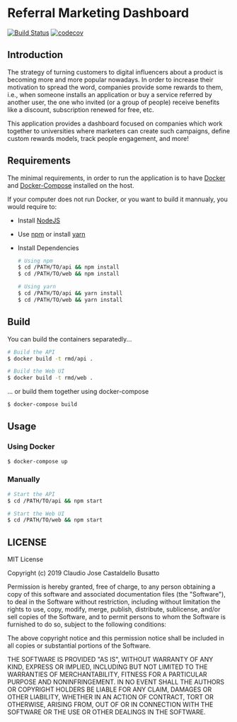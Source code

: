 # Referral Marketing Dashboard

[![Build Status](https://travis-ci.com/cjcbusatto/referral-marketing-dashboard.svg?branch=development)](https://travis-ci.com/cjcbusatto/referral-marketing-dashboard) [![codecov](https://codecov.io/gh/cjcbusatto/referral-marketing-dashboard/branch/development/graph/badge.svg)](https://codecov.io/gh/cjcbusatto/referral-marketing-dashboard)

## Introduction

The strategy of turning customers to digital influencers about a product is becoming more and more popular nowadays. In order to increase their motivation to spread the word, companies provide some rewards to them, i.e., when someone installs an application or buy a service referred by another user, the one who invited (or a group of people) receive benefits like a discount, subscription renewed for free, etc.

This application provides a dashboard focused on companies which work together to universities where marketers can create such campaigns, define custom rewards models, track people engagement, and more!

## Requirements

The minimal requirements, in order to run the application is to have [Docker](https://docs.docker.com/install/) and [Docker-Compose](https://docs.docker.com/compose/install/) installed on the host.

If your computer does not run Docker, or you want to build it mannualy, you would require to:

-   Install [NodeJS](https://nodejs.org/en/download/)
-   Use [npm](https://www.npmjs.com/get-npm) or install [yarn](https://yarnpkg.com/lang/en/docs/install/#debian-stable)
-   Install Dependencies

    ```bash
    # Using npm
    $ cd /PATH/TO/api && npm install
    $ cd /PATH/TO/web && npm install

    # Using yarn
    $ cd /PATH/TO/api && yarn install
    $ cd /PATH/TO/web && yarn install
    ```

## Build

You can build the containers separatedly...

```bash
# Build the API
$ docker build -t rmd/api .

# Build the Web UI
$ docker build -t rmd/web .
```

... or build them together using docker-compose

```bash
$ docker-compose build
```

## Usage

### Using Docker

```bash
$ docker-compose up
```

### Manually

```bash
# Start the API
$ cd /PATH/TO/api && npm start

# Start the Web UI
$ cd /PATH/TO/web && npm start
```

## LICENSE

MIT License

Copyright (c) 2019 Claudio Jose Castaldello Busatto

Permission is hereby granted, free of charge, to any person obtaining a copy of this software and associated documentation files (the "Software"), to deal in the Software without restriction, including without limitation the rights to use, copy, modify, merge, publish, distribute, sublicense, and/or sell copies of the Software, and to permit persons to whom the Software is furnished to do so, subject to the following conditions:

The above copyright notice and this permission notice shall be included in all copies or substantial portions of the Software.

THE SOFTWARE IS PROVIDED "AS IS", WITHOUT WARRANTY OF ANY KIND, EXPRESS OR IMPLIED, INCLUDING BUT NOT LIMITED TO THE WARRANTIES OF MERCHANTABILITY, FITNESS FOR A PARTICULAR PURPOSE AND NONINFRINGEMENT. IN NO EVENT SHALL THE AUTHORS OR COPYRIGHT HOLDERS BE LIABLE FOR ANY CLAIM, DAMAGES OR OTHER LIABILITY, WHETHER IN AN ACTION OF CONTRACT, TORT OR OTHERWISE, ARISING FROM, OUT OF OR IN CONNECTION WITH THE SOFTWARE OR THE USE OR OTHER DEALINGS IN THE SOFTWARE.

